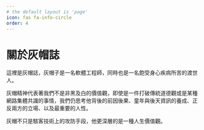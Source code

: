 ```yaml
---
# the default layout is 'page'
icon: fas fa-info-circle
order: 4
---
```

# **關於灰帽誌**
這裡是灰帽誌，灰帽子是一名軟體工程師，同時也是一名飽受身心疾病所苦的渡世人。

灰帽精神代表著我們不是非黑及白的價值觀，即使是一件打破傳統道德觀或是某種網路集體共識的事情，我們仍思考他背後的前因後果、童年與後天資訊的養成、正反兩方的立場、以及最重要的人性。

灰帽不只是駭客技術上的攻防手段，他更深層的是一種人生價值觀。
